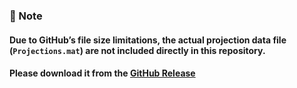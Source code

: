 ### 📌 Note
#### Due to GitHub’s file size limitations, the actual projection data file (`Projections.mat`) are not included directly in this repository.  
#### Please download it from the **[GitHub Release](https://github.com/pAET-TBG/Supplementary-Data-Codes/releases/tag/BLG64fpsiminputdata)**
